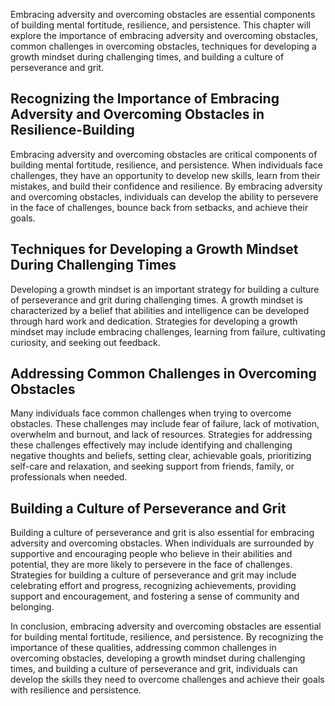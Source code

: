
Embracing adversity and overcoming obstacles are essential components of building mental fortitude, resilience, and persistence. This chapter will explore the importance of embracing adversity and overcoming obstacles, common challenges in overcoming obstacles, techniques for developing a growth mindset during challenging times, and building a culture of perseverance and grit.

Recognizing the Importance of Embracing Adversity and Overcoming Obstacles in Resilience-Building
-------------------------------------------------------------------------------------------------

Embracing adversity and overcoming obstacles are critical components of building mental fortitude, resilience, and persistence. When individuals face challenges, they have an opportunity to develop new skills, learn from their mistakes, and build their confidence and resilience. By embracing adversity and overcoming obstacles, individuals can develop the ability to persevere in the face of challenges, bounce back from setbacks, and achieve their goals.

Techniques for Developing a Growth Mindset During Challenging Times
-------------------------------------------------------------------

Developing a growth mindset is an important strategy for building a culture of perseverance and grit during challenging times. A growth mindset is characterized by a belief that abilities and intelligence can be developed through hard work and dedication. Strategies for developing a growth mindset may include embracing challenges, learning from failure, cultivating curiosity, and seeking out feedback.

Addressing Common Challenges in Overcoming Obstacles
----------------------------------------------------

Many individuals face common challenges when trying to overcome obstacles. These challenges may include fear of failure, lack of motivation, overwhelm and burnout, and lack of resources. Strategies for addressing these challenges effectively may include identifying and challenging negative thoughts and beliefs, setting clear, achievable goals, prioritizing self-care and relaxation, and seeking support from friends, family, or professionals when needed.

Building a Culture of Perseverance and Grit
-------------------------------------------

Building a culture of perseverance and grit is also essential for embracing adversity and overcoming obstacles. When individuals are surrounded by supportive and encouraging people who believe in their abilities and potential, they are more likely to persevere in the face of challenges. Strategies for building a culture of perseverance and grit may include celebrating effort and progress, recognizing achievements, providing support and encouragement, and fostering a sense of community and belonging.

In conclusion, embracing adversity and overcoming obstacles are essential for building mental fortitude, resilience, and persistence. By recognizing the importance of these qualities, addressing common challenges in overcoming obstacles, developing a growth mindset during challenging times, and building a culture of perseverance and grit, individuals can develop the skills they need to overcome challenges and achieve their goals with resilience and persistence.
